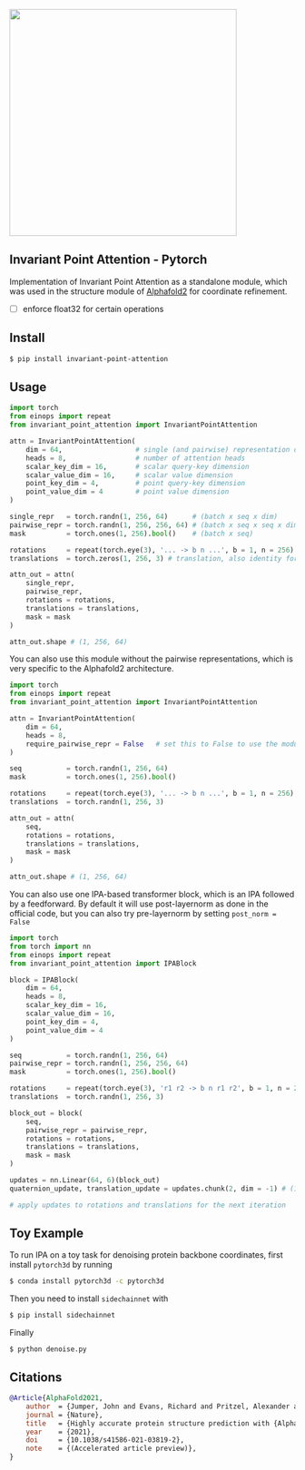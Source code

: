 <img src="./ipa.png" width="400px"></img>

## Invariant Point Attention - Pytorch

Implementation of Invariant Point Attention as a standalone module, which was used in the structure module of <a href="https://github.com/deepmind/alphafold">Alphafold2</a> for coordinate refinement.

- [ ] enforce float32 for certain operations

## Install

```bash
$ pip install invariant-point-attention
```

## Usage

```python
import torch
from einops import repeat
from invariant_point_attention import InvariantPointAttention

attn = InvariantPointAttention(
    dim = 64,                  # single (and pairwise) representation dimension
    heads = 8,                 # number of attention heads
    scalar_key_dim = 16,       # scalar query-key dimension
    scalar_value_dim = 16,     # scalar value dimension
    point_key_dim = 4,         # point query-key dimension
    point_value_dim = 4        # point value dimension
)

single_repr   = torch.randn(1, 256, 64)      # (batch x seq x dim)
pairwise_repr = torch.randn(1, 256, 256, 64) # (batch x seq x seq x dim)
mask          = torch.ones(1, 256).bool()    # (batch x seq)

rotations     = repeat(torch.eye(3), '... -> b n ...', b = 1, n = 256)  # (batch x seq x rot1 x rot2) - example is identity
translations  = torch.zeros(1, 256, 3) # translation, also identity for example

attn_out = attn(
    single_repr,
    pairwise_repr,
    rotations = rotations,
    translations = translations,
    mask = mask
)

attn_out.shape # (1, 256, 64)
```

You can also use this module without the pairwise representations, which is very specific to the Alphafold2 architecture.

```python
import torch
from einops import repeat
from invariant_point_attention import InvariantPointAttention

attn = InvariantPointAttention(
    dim = 64,
    heads = 8,
    require_pairwise_repr = False   # set this to False to use the module without pairwise representations
)

seq           = torch.randn(1, 256, 64)
mask          = torch.ones(1, 256).bool()

rotations     = repeat(torch.eye(3), '... -> b n ...', b = 1, n = 256)
translations  = torch.randn(1, 256, 3)

attn_out = attn(
    seq,
    rotations = rotations,
    translations = translations,
    mask = mask
)

attn_out.shape # (1, 256, 64)
```

You can also use one IPA-based transformer block, which is an IPA followed by a feedforward. By default it will use post-layernorm as done in the official code, but you can also try pre-layernorm by setting `post_norm = False`

```python
import torch
from torch import nn
from einops import repeat
from invariant_point_attention import IPABlock

block = IPABlock(
    dim = 64,
    heads = 8,
    scalar_key_dim = 16,
    scalar_value_dim = 16,
    point_key_dim = 4,
    point_value_dim = 4
)

seq           = torch.randn(1, 256, 64)
pairwise_repr = torch.randn(1, 256, 256, 64)
mask          = torch.ones(1, 256).bool()

rotations     = repeat(torch.eye(3), 'r1 r2 -> b n r1 r2', b = 1, n = 256)
translations  = torch.randn(1, 256, 3)

block_out = block(
    seq,
    pairwise_repr = pairwise_repr,
    rotations = rotations,
    translations = translations,
    mask = mask
)

updates = nn.Linear(64, 6)(block_out)
quaternion_update, translation_update = updates.chunk(2, dim = -1) # (1, 256, 3), (1, 256, 3)

# apply updates to rotations and translations for the next iteration

```

## Toy Example

To run IPA on a toy task for denoising protein backbone coordinates, first install `pytorch3d` by running

```bash
$ conda install pytorch3d -c pytorch3d
```

Then you need to install `sidechainnet` with

```bash
$ pip install sidechainnet
```

Finally

```
$ python denoise.py
```

## Citations

```bibtex
@Article{AlphaFold2021,
    author  = {Jumper, John and Evans, Richard and Pritzel, Alexander and Green, Tim and Figurnov, Michael and Ronneberger, Olaf and Tunyasuvunakool, Kathryn and Bates, Russ and {\v{Z}}{\'\i}dek, Augustin and Potapenko, Anna and Bridgland, Alex and Meyer, Clemens and Kohl, Simon A A and Ballard, Andrew J and Cowie, Andrew and Romera-Paredes, Bernardino and Nikolov, Stanislav and Jain, Rishub and Adler, Jonas and Back, Trevor and Petersen, Stig and Reiman, David and Clancy, Ellen and Zielinski, Michal and Steinegger, Martin and Pacholska, Michalina and Berghammer, Tamas and Bodenstein, Sebastian and Silver, David and Vinyals, Oriol and Senior, Andrew W and Kavukcuoglu, Koray and Kohli, Pushmeet and Hassabis, Demis},
    journal = {Nature},
    title   = {Highly accurate protein structure prediction with {AlphaFold}},
    year    = {2021},
    doi     = {10.1038/s41586-021-03819-2},
    note    = {(Accelerated article preview)},
}
```
